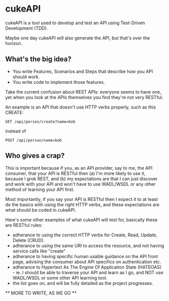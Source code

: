 # cukeAPI

cukeAPI is a tool used to develop and test an API using Test-Driven Development (TDD).

Maybe one day cukeAPI will also generate the API, but that's over the horizon.

## What's the big idea?

- You write Features, Scenarios and Steps that describe how you API should work.
- You write code to implement those features.

Take the current confusion about REST APIs: everyone seems to have one, yet when you look at the 
APIs themselves you find they're not very RESTful.  

An example is an API that doesn't use HTTP verbs properly, such as this CREATE: 

`GET /api/person/create?name=bob`

instead of

`POST /api/person/name=bob`

## Who gives a crap?

This is important because if you, as an API provider, say to me, the API consumer, that your API is
RESTful then (a) I'm more likely to use it, because I grok REST, and (b) my expectations are that
I can just discover and work with your API and won't have to use WADL/WSDL or any other method of
learning your API first.

Most importantly, if you say your API is RESTful then I expect it to at least do the basics with
using the right HTTP verbs, and these expectations are what should be coded in cukeAPI.

Here's some other examples of what cukeAPI will test for, basically these are RESTful rules:

- adherance to using the correct HTTP verbs for Create, Read, Update, Delete (CRUD).
- adherance to using the same URI to access the resource, and not having service calls like "create"
- adherance to having specific human usable guidance on the API front page, advising the consumer about API specifics on authentication etc.
- adherance to Hypertext As The Engine Of Application State (HATEOAS) - ie. I should be able to traverse your API and learn as I go, and NOT use WADL/WSDL or some other API learning tool.
- the list goes on, and will be fully detailed as the project progresses.

** MORE TO WRITE, AS WE GO **
